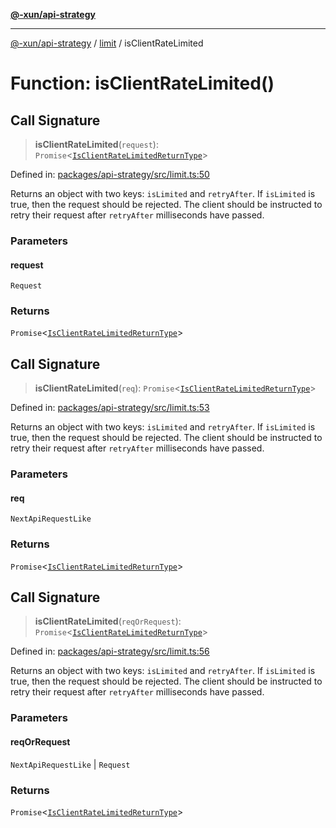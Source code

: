 [**@-xun/api-strategy**](../../README.md)

***

[@-xun/api-strategy](../../README.md) / [limit](../README.md) / isClientRateLimited

# Function: isClientRateLimited()

## Call Signature

> **isClientRateLimited**(`request`): `Promise`\<[`IsClientRateLimitedReturnType`](../type-aliases/IsClientRateLimitedReturnType.md)\>

Defined in: [packages/api-strategy/src/limit.ts:50](https://github.com/Xunnamius/api-utils/blob/52a8c73e7bc88df6639a2fe1c2313f726aa468a9/packages/api-strategy/src/limit.ts#L50)

Returns an object with two keys: `isLimited` and `retryAfter`. If `isLimited`
is true, then the request should be rejected. The client should be instructed
to retry their request after `retryAfter` milliseconds have passed.

### Parameters

#### request

`Request`

### Returns

`Promise`\<[`IsClientRateLimitedReturnType`](../type-aliases/IsClientRateLimitedReturnType.md)\>

## Call Signature

> **isClientRateLimited**(`req`): `Promise`\<[`IsClientRateLimitedReturnType`](../type-aliases/IsClientRateLimitedReturnType.md)\>

Defined in: [packages/api-strategy/src/limit.ts:53](https://github.com/Xunnamius/api-utils/blob/52a8c73e7bc88df6639a2fe1c2313f726aa468a9/packages/api-strategy/src/limit.ts#L53)

Returns an object with two keys: `isLimited` and `retryAfter`. If `isLimited`
is true, then the request should be rejected. The client should be instructed
to retry their request after `retryAfter` milliseconds have passed.

### Parameters

#### req

`NextApiRequestLike`

### Returns

`Promise`\<[`IsClientRateLimitedReturnType`](../type-aliases/IsClientRateLimitedReturnType.md)\>

## Call Signature

> **isClientRateLimited**(`reqOrRequest`): `Promise`\<[`IsClientRateLimitedReturnType`](../type-aliases/IsClientRateLimitedReturnType.md)\>

Defined in: [packages/api-strategy/src/limit.ts:56](https://github.com/Xunnamius/api-utils/blob/52a8c73e7bc88df6639a2fe1c2313f726aa468a9/packages/api-strategy/src/limit.ts#L56)

Returns an object with two keys: `isLimited` and `retryAfter`. If `isLimited`
is true, then the request should be rejected. The client should be instructed
to retry their request after `retryAfter` milliseconds have passed.

### Parameters

#### reqOrRequest

`NextApiRequestLike` | `Request`

### Returns

`Promise`\<[`IsClientRateLimitedReturnType`](../type-aliases/IsClientRateLimitedReturnType.md)\>
